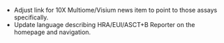 - Adjust link for 10X Multiome/Visium news item to point to those assays specifically.
- Update language describing HRA/EUI/ASCT+B Reporter on the homepage and navigation.
